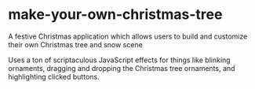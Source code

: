 make-your-own-christmas-tree
============================

A festive Christmas application which allows users to build and customize their own Christmas tree and snow scene

Uses a ton of scriptaculous JavaScript effects for things like blinking ornaments, dragging and dropping the Christmas tree ornaments, and highlighting clicked buttons.
